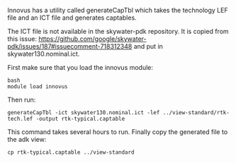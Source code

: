 Innovus has a utility called generateCapTbl which takes the technology LEF file and an ICT file and generates captables.

The ICT file is not available in the skywater-pdk repository. It is copied from this issue: https://github.com/google/skywater-pdk/issues/187#issuecomment-718312348 and put in skywater130.nominal.ict.

First make sure that you load the innovus module:
```
bash
module load innovus
```
Then run:
```
generateCapTbl -ict skywater130.nominal.ict -lef ../view-standard/rtk-tech.lef -output rtk-typical.captable
```
This command takes several hours to run.
Finally copy the generated file to the adk view:
```
cp rtk-typical.captable ../view-standard
```